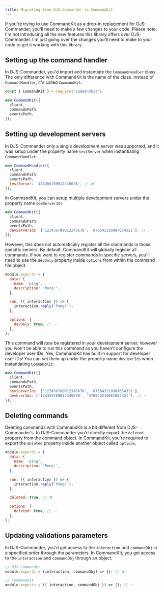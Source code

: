 ```yaml
---
title: Migrating from DJS-Commander to CommandKit
---
```


If you're trying to use CommandKit as a drop-in replacement for DJS-Commander, you'll need to make a few changes to your code.
Please note, I'm not introducing all the new features this library offers over DJS-Commander. I'm just going over the changes you'll need to make to your code to get it working with this library.

## Setting up the command handler

In DJS-Commander, you'd import and instantiate the `CommandHandler` class. The only difference with CommandKit is the name of the class. Instead of `CommandHandler`, it's called `CommandKit`.

```js
const { CommandKit } = require('commandkit');

new CommandKit({
  client,
  commandsPath,
  eventsPath,
});
```

## Setting up development servers

In DJS-Commander only a single development server was supported, and it was setup under the property name `testServer` when instantiating `CommandHandler`.

```js
new CommandHandler({
  client,
  commandsPath,
  eventsPath,
  testServer: '123456789012345678', // ❌
});
```

In CommandKit, you can setup multiple development servers under the property name `devServerIds`

```js
new CommandKit({
  client,
  commandsPath,
  eventsPath,
  devServerIds: ['123456789012345678', '876543210987654321'], // ✅
});
```

However, this does not automatically register all the commands in those specific servers. By default, CommandKit will globally register all commands. If you want to register commands in specific servers, you'll need to use the `devOnly` property inside `options` from within the command file object.

```js
module.exports = {
  data: {
    name: 'ping',
    description: 'Pong!',
  },

  run: ({ interaction }) => {
    interaction.reply('Pong!');
  },

  options: {
    devOnly: true, // ✅
  },
};
```

This command will now be registered in your development server, however you won't be able to run this command as you haven't configure the developer user IDs. Yes, CommandKit has built in support for developer user IDs! You can set them up under the property name `devUserIds` when instantiating `CommandKit`.

```js
new CommandKit({
  client,
  commandsPath,
  eventsPath,
  devServerIds: ['123456789012345678', '876543210987654321'],
  devUserIds: ['123456789012345678', '876543210987654321'], // ✅
});
```

## Deleting commands

Deleting commands with CommandKit is a bit different from DJS-Commander's. In DJS-Commander you'd directly export the `deleted` property from the command object. In CommandKit, you're required to export the `deleted` property inside another object called `options`.

```js
module.exports = {
  data: {
    name: 'ping',
    description: 'Pong!',
  },

  run: ({ interaction }) => {
    interaction.reply('Pong!');
  },

  deleted: true, // ❌

  options: {
    deleted: true, // ✅
  },
};
```

## Updating validations parameters

In DJS-Commander, you'd get access to the `interaction` and `commandObj` in a specified order through the parameters. In CommandKit, you get access to the `interaction` and `commandObj` through an object.

```js
// DJS-Commander
module.exports = (interaction, commandObj) => {}; // ❌

// CommandKit
module.exports = ({ interaction, commandObj }) => {}; // ✅
```
